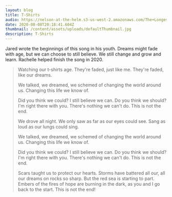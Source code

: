 ```yaml
---
layout: blog
title: T-Shirts
audio: https://nelson-at-the-helm.s3-us-west-2.amazonaws.com/The+Longest+Kiss.mp3
date: 2020-08-08T20:18:41.604Z
thumbnail: /content/assets/uploads/defaultThumbnail.jpg
description: T-Shirts
---
```

Jared wrote the beginnings of this song in his youth. Dreams might fade with age, but we can choose to still believe. We still change and grow and learn. Rachelle helped finish the song in 2020.

> Watching our t-shirts age.
> They're faded, just like me.
> They're faded, like our dreams.
>
> We talked, we dreamed,
> we schemed of changing
> the world around us.
> Changing this life we know of.
>
> Did you think we could?
> I still believe we can.
> Do you think we should?
> I'm right there with you.
> There's nothing we can't do.
> This is not the end.
>
> We drove all night.
> We only saw as far as our eyes could see.
> Sang as loud as our lungs could sing.
>
> We talked, we dreamed,
> we schemed of changing
> the world around us.
> Changing this life we know of.
>
> Did you think we could?
> I still believe we can.
> Do you think we should?
> I'm right there with you.
> There's nothing we can't do.
> This is not the end.
>
> Scars taught us to protect our hearts.
> Storms have battered all our, all our dreams on rocks so sharp.
> But the red sea is starting to part.
> Embers of the fires of hope are burning in the dark,
> as you and I go back to the start.
> This is not the end!